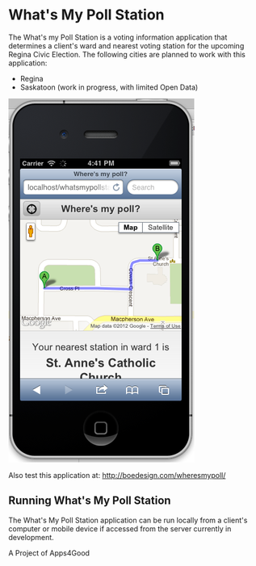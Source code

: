 What's My Poll Station
======================

The What's my Poll Station is a voting information application that determines 
a client's ward and nearest voting station for the upcoming Regina Civic 
Election.  The following cities are planned to work with this application:

* Regina
* Saskatoon (work in progress, with limited Open Data)

![What's My Poll Station Example](https://github.com/apps4good/What-s-My-Poll-Station/raw/master/img/wheres-my-poll.png)

Also test this application at: http://boedesign.com/wheresmypoll/

Running What's My Poll Station
------------------------------

The What's My Poll Station application can be run locally from a client's 
computer or mobile device if accessed from the server currently in development.

A Project of Apps4Good
